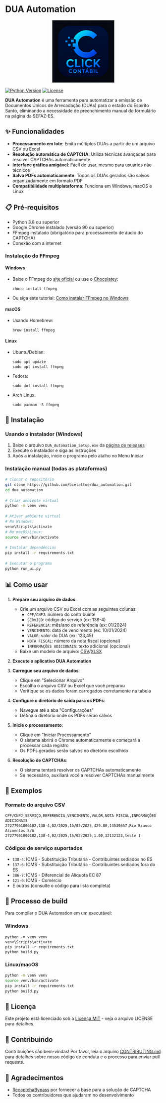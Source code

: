 # DUA Automation

<p align="center">
  <img src="resources/logo_new.png" alt="DUA Automation Logo" width="200"/>
</p>

[![Python Version](https://img.shields.io/badge/python-3.8%2B-blue)](https://www.python.org/downloads/)
[![License](https://img.shields.io/badge/license-MIT-green)](LICENSE)

**DUA Automation** é uma ferramenta para automatizar a emissão de Documentos Únicos de Arrecadação (DUAs) para o estado do Espírito Santo, eliminando a necessidade de preenchimento manual do formulário na página da SEFAZ-ES.

## ✨ Funcionalidades

- **Processamento em lote**: Emita múltiplos DUAs a partir de um arquivo CSV ou Excel
- **Resolução automática de CAPTCHA**: Utiliza técnicas avançadas para resolver CAPTCHAs automaticamente
- **Interface gráfica amigável**: Fácil de usar, mesmo para usuários não técnicos
- **Salva PDFs automaticamente**: Todos os DUAs gerados são salvos organizadamente em formato PDF
- **Compatibilidade multiplataforma**: Funciona em Windows, macOS e Linux

## 📋 Pré-requisitos

- Python 3.8 ou superior
- Google Chrome instalado (versão 90 ou superior)
- FFmpeg instalado (obrigatório para processamento de áudio do CAPTCHA)
- Conexão com a internet

### Instalação do FFmpeg

#### Windows
- Baixe o FFmpeg do [site oficial](https://ffmpeg.org/download.html) ou use o [Chocolatey](https://chocolatey.org/):
  ```
  choco install ffmpeg
  ```
- Ou siga este tutorial: [Como instalar FFmpeg no Windows](https://www.wikihow.com/Install-FFmpeg-on-Windows)

#### macOS
- Usando Homebrew:
  ```
  brew install ffmpeg
  ```

#### Linux
- Ubuntu/Debian:
  ```
  sudo apt update
  sudo apt install ffmpeg
  ```
- Fedora:
  ```
  sudo dnf install ffmpeg
  ```
- Arch Linux:
  ```
  sudo pacman -S ffmpeg
  ```

## 🔧 Instalação

### Usando o instalador (Windows)

1. Baixe o arquivo `DUA_Automation_Setup.exe` da [página de releases](https://github.com/bielaltoe/dua_automation/releases)
2. Execute o instalador e siga as instruções
3. Após a instalação, inicie o programa pelo atalho no Menu Iniciar

### Instalação manual (todas as plataformas)

```bash
# Clonar o repositório
git clone https://github.com/bielaltoe/dua_automation.git
cd dua_automation

# Criar ambiente virtual
python -m venv venv

# Ativar ambiente virtual
# No Windows:
venv\Scripts\activate
# No macOS/Linux:
source venv/bin/activate

# Instalar dependências
pip install -r requirements.txt

# Executar o programa
python run_ui.py
```

## 📊 Como usar

1. **Prepare seu arquivo de dados**:
   - Crie um arquivo CSV ou Excel com as seguintes colunas:
     - `CPF/CNPJ`: número do contribuinte
     - `SERVIÇO`: código do serviço (ex: 138-4)
     - `REFERENCIA`: mês/ano de referência (ex: 01/2024)
     - `VENCIMENTO`: data de vencimento (ex: 10/01/2024)
     - `VALOR`: valor do DUA (ex: 123,45)
     - `NOTA FISCAL`: número da nota fiscal (opcional)
     - `INFORMAÇÕES ADICIONAIS`: texto adicional (opcional)
   - Baixe um modelo de arquivo: [CSV](https://github.com/bielaltoe/dua_automation/raw/data.csv)/[XLSX](https://github.com/bielaltoe/dua_automation/raw/dua_excel.xlsx)

2. **Execute o aplicativo DUA Automation**

3. **Carregue seu arquivo de dados**:
   - Clique em "Selecionar Arquivo"
   - Escolha o arquivo CSV ou Excel que você preparou
   - Verifique se os dados foram carregados corretamente na tabela

4. **Configure o diretório de saída para os PDFs**:
   - Navegue até a aba "Configurações"
   - Defina o diretório onde os PDFs serão salvos

5. **Inicie o processamento**:
   - Clique em "Iniciar Processamento"
   - O sistema abrirá o Chrome automaticamente e começará a processar cada registro
   - Os PDFs gerados serão salvos no diretório escolhido

6. **Resolução de CAPTCHAs**:
   - O sistema tentará resolver os CAPTCHAs automaticamente
   - Se necessário, auxiliará você a resolver CAPTCHAs manualmente

## 🚀 Exemplos

### Formato do arquivo CSV
```csv
CPF/CNPJ,SERVIÇO,REFERENCIA,VENCIMENTO,VALOR,NOTA FISCAL,INFORMAÇÕES ADICIONAIS
27277961000102,138-4,02/2025,15/02/2025,429.80,14539657,Rio Branco Alimentos S/A
27277961000102,138-4,02/2025,15/02/2025,1.00,32132123,teste 1
```

### Códigos de serviço suportados
- `138-4`: ICMS - Substituição Tributaria - Contribuintes sediados no ES
- `137-6`: ICMS - Substituição Tributária - Contribuintes sediados fora do ES
- `386-7`: ICMS - Diferencial de Alíquota EC 87
- `121-0`: ICMS - Comércio
- E outros (consulte o código para lista completa)

## 🔄 Processo de build

Para compilar o DUA Automation em um executável:

### Windows
```batch
python -m venv venv
venv\Scripts\activate
pip install -r requirements.txt
python build.py
```

### Linux/macOS
```bash
python -m venv venv
source venv/bin/activate
pip install -r requirements.txt
python build.py
```

## 📃 Licença

Este projeto está licenciado sob a [Licença MIT](LICENSE) - veja o arquivo LICENSE para detalhes.

## 🤝 Contribuindo

Contribuições são bem-vindas! Por favor, leia o arquivo [CONTRIBUTING.md](CONTRIBUTING.md) para detalhes sobre nosso código de conduta e o processo para enviar pull requests.

## 🙏 Agradecimentos

- [RecaptchaBypass](https://github.com/obaskly/RecaptchaBypass) por fornecer a base para a solução de CAPTCHA
- Todos os contribuidores que ajudaram no desenvolvimento

